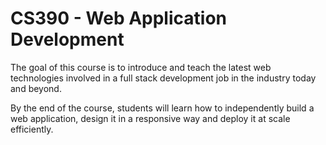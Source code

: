 # CS390 - Web Application Development
The goal of this course is to introduce and teach the latest web technologies involved in a full stack development job in the industry today and beyond.

By the end of the course, students will learn how to independently build a web application, design it in a responsive way and deploy it at scale efficiently.
